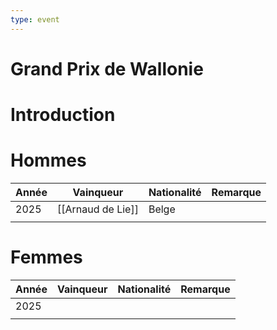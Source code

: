 ```yaml
---
type: event
---
```


# Grand Prix de Wallonie

# Introduction

# Hommes

| Année | Vainqueur         | Nationalité | Remarque |
| ----- | ----------------- | ----------- | -------- |
| 2025  | [[Arnaud de Lie]] | Belge       |          |
|       |                   |             |          |
# Femmes

| Année | Vainqueur | Nationalité | Remarque |
| ----- | --------- | ----------- | -------- |
| 2025  |           |             |          |
|       |           |             |          |
